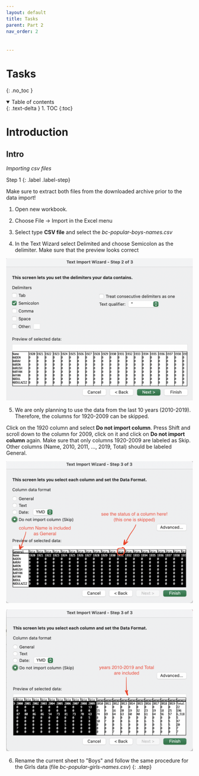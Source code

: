 ```yaml
---
layout: default
title: Tasks
parent: Part 2
nav_order: 2


---
```

# Tasks
{: .no_toc }

<details open markdown="block">
  <summary>
    Table of contents
  </summary>
  {: .text-delta }
1. TOC
{:toc}
</details>

# Introduction

## Intro

*Importing csv files*

Step 1
{: .label .label-step}

Make sure to extract both files from the downloaded archive prior to the data import!

1. Open new workbook.  

2. Choose File -> Import in the Excel menu

3. Select type **CSV file** and select the *bc-popular-boys-names.csv*

4. In the Text Wizard select Delimited and choose Semicolon as the delimiter. Make sure that the preview looks correct

  ![image-20211207000421068](images/image-20211207000421068.png)

5. We are only planning to use the data from the last 10 years (2010-2019). Therefore, the columns for 1920-2009 can be skipped. 

  Click on the 1920 column and select **Do not import column**. Press Shift and scroll down to the column for 2009, click on it and click on **Do not import column** again. Make sure that only columns 1920-2009 are labeled as Skip. Other columns (Name, 2010, 2011, ..., 2019, Total) should be labeled General.

  ![image-20211207001152333](images/image-20211207001152333.png)

  ![image-20211207001346050](images/image-20211207001346050.png)

6. Rename the current sheet to "Boys" and follow the same procedure for the Girls data (file *bc-popular-girls-names.csv*) {: .step}

